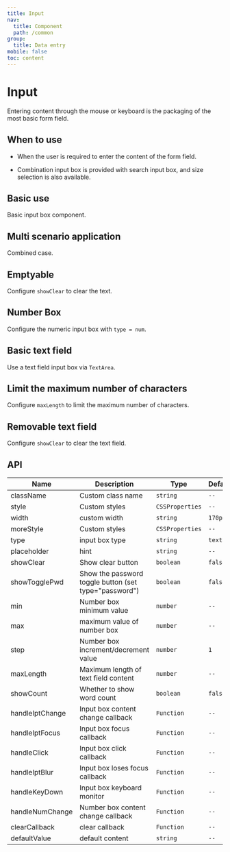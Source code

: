 ```yaml
---
title: Input
nav:
  title: Component
  path: /common
group:
  title: Data entry
mobile: false
toc: content
---
```


# Input

Entering content through the mouse or keyboard is the packaging of the most basic form field.

## When to use

- When the user is required to enter the content of the form field.

- Combination input box is provided with search input box, and size selection is also available.

## Basic use

Basic input box component.

<code src="./demos/index1.tsx"></code>

## Multi scenario application

Combined case.

<code src="./demos/index2.tsx"></code>

## Emptyable

Configure `showClear` to clear the text.

<code src="./demos/index3.tsx"></code>

## Number Box

Configure the numeric input box with `type = num`.

<code src="./demos/index5.tsx"></code>

## Basic text field

Use a text field input box via `TextArea`.

<code src="./demos/index6.tsx"></code>

## Limit the maximum number of characters

Configure `maxLength` to limit the maximum number of characters.

<code src="./demos/index7.tsx"></code>

## Removable text field

Configure `showClear` to clear the text field.

<code src="./demos/index8.tsx"></code>

## API

| Name            | Description                                           | Type            | Default |
| --------------- | ----------------------------------------------------- | --------------- | ------- |
| className       | Custom class name                                     | `string`        | `--`    |
| style           | Custom styles                                         | `CSSProperties` | `--`    |
| width           | custom width                                          | `string`        | `170px` |
| moreStyle       | Custom styles                                         | `CSSProperties` | `--`    |
| type            | input box type                                        | `string`        | `text`  |
| placeholder     | hint                                                  | `string`        | `--`    |
| showClear       | Show clear button                                     | `boolean`       | `false` |
| showTogglePwd   | Show the password toggle button (set type="password") | `boolean`       | `false` |
| min             | Number box minimum value                              | `number`        | `--`    |
| max             | maximum value of number box                           | `number`        | `--`    |
| step            | Number box increment/decrement value                  | `number`        | `1`     |
| maxLength       | Maximum length of text field content                  | `number`        | `--`    |
| showCount       | Whether to show word count                            | `boolean`       | `false` |
| handleIptChange | Input box content change callback                     | `Function`      | `--`    |
| handleIptFocus  | Input box focus callback                              | `Function`      | `--`    |
| handleClick     | Input box click callback                              | `Function`      | `--`    |
| handleIptBlur   | Input box loses focus callback                        | `Function`      | `--`    |
| handleKeyDown   | Input box keyboard monitor                            | `Function`      | `--`    |
| handleNumChange | Number box content change callback                    | `Function`      | `--`    |
| clearCallback   | clear callback                                        | `Function`      | `--`    |
| defaultValue    | default content                                       | `string`        | `--`    |
